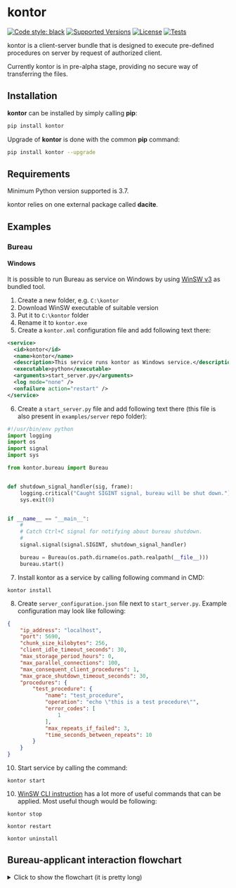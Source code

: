 # kontor
[![Code style: black](https://img.shields.io/badge/code%20style-black-000000.svg)](https://github.com/psf/black)
[![Supported Versions](https://img.shields.io/pypi/pyversions/kontor.svg)](https://pypi.org/project/kontor)
[![License](https://img.shields.io/pypi/l/kontor.svg)](https://pypi.python.org/pypi/kontor/)
[![Tests](https://github.com/morwy/kontor/actions/workflows/python-tests.yml/badge.svg)](https://github.com/morwy/kontor/actions/workflows/python-tests.yml)

kontor is a client-server bundle that is designed to execute pre-defined procedures on server by request of authorized client.

Currently kontor is in pre-alpha stage, providing no secure way of transferring the files.

## Installation

**kontor** can be installed by simply calling **pip**:

```bash
pip install kontor
```

Upgrade of **kontor** is done with the common **pip** command:

```bash
pip install kontor --upgrade
```

## Requirements

Minimum Python version supported is 3.7.

kontor relies on one external package called **dacite**.

## Examples
### Bureau
#### Windows

It is possible to run Bureau as service on Windows by using [WinSW v3](https://github.com/winsw/winsw/tree/v3) as bundled tool.
1. Create a new folder, e.g. `C:\kontor`
2. Download WinSW executable of suitable version
3. Put it to `C:\kontor` folder
4. Rename it to `kontor.exe`
5. Create a `kontor.xml` configuration file and add following text there:
```xml
<service>
  <id>kontor</id>
  <name>kontor</name>
  <description>This service runs kontor as Windows service.</description>
  <executable>python</executable>
  <arguments>start_server.py</arguments>
  <log mode="none" />
  <onfailure action="restart" />
</service>
```
6. Create a `start_server.py` file and add following text there (this file is also present in `examples/server` repo folder):
```python
#!/usr/bin/env python
import logging
import os
import signal
import sys

from kontor.bureau import Bureau


def shutdown_signal_handler(sig, frame):
    logging.critical("Caught SIGINT signal, bureau will be shut down.")
    sys.exit(0)


if __name__ == "__main__":
    #
    # Catch Ctrl+C signal for notifying about bureau shutdown.
    #
    signal.signal(signal.SIGINT, shutdown_signal_handler)

    bureau = Bureau(os.path.dirname(os.path.realpath(__file__)))
    bureau.start()
```
7. Install kontor as a service by calling following command in CMD:
```batch
kontor install
```
8. Create `server_configuration.json` file next to `start_server.py`. Example configuration may look like following:
```json
{
    "ip_address": "localhost",
    "port": 5690,
    "chunk_size_kilobytes": 256,
    "client_idle_timeout_seconds": 30,
    "max_storage_period_hours": 0,
    "max_parallel_connections": 100,
    "max_consequent_client_procedures": 1,
    "max_grace_shutdown_timeout_seconds": 30,
    "procedures": {
        "test_procedure": {
            "name": "test_procedure",
            "operation": "echo \"this is a test procedure\"",
            "error_codes": [
                1
            ],
            "max_repeats_if_failed": 3,
            "time_seconds_between_repeats": 10
        }
    }
}
```
10. Start service by calling the command:
```batch
kontor start
```
10. [WinSW CLI instruction](https://github.com/winsw/winsw/blob/v3/docs/cli-commands.md) has a lot more of useful commands that can be applied. Most useful though would be following:
```batch
kontor stop
```
```batch
kontor restart
```
```batch
kontor uninstall
```

## Bureau-applicant interaction flowchart

<details>

<summary>Click to show the flowchart (it is pretty long)</summary>

```mermaid
sequenceDiagram
participant Client
participant Server

loop
    Server->>Server: waiting for incoming requests
end

Client->>Server: requesting auth
activate Server
loop
    Client->>Client: waiting for the response
end
break when the auth fails
    Server-->>Client: show failure
end
Server-->>Client: auth success
deactivate Server

Client->>Server: requesting procedure for file
activate Server
loop
    Client->>Client: waiting for the response
end
break when the procedure check fails
    Server-->>Client: declining procedure
end
Server-->>Client: accepting procedure
deactivate Server


Client->>Server: sending file
activate Server
break when the file transmission fails
    Server-->>Client: show failure
end
Server-->>Client: file receiving receipt
loop
    Server->>Server: processing file
end
Server->>Client: requesting result file receiving
activate Client
Client->>Server: accepting result file receiving
deactivate Client
Server->>Client: sending result file
deactivate Server
```
</details>
